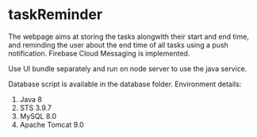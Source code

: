# taskReminder
The webpage aims at storing the tasks alongwith their start and end time, and reminding the user about the end time of all tasks using a push notification.
Firebase Cloud Messaging is implemented.

Use UI bundle separately and run on node server to use the java service.

Database script is available in the database folder.
Environment details:
1. Java 8
2. STS 3.9.7
3. MySQL 8.0
4. Apache Tomcat 9.0



